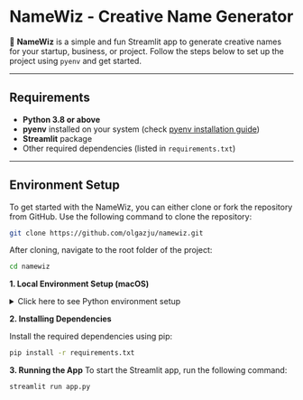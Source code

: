 # NameWiz - Creative Name Generator

🚀 **NameWiz** is a simple and fun Streamlit app to generate creative names for your startup, business, or project. Follow the steps below to set up the project using `pyenv` and get started.

---

## Requirements

- **Python 3.8 or above**
- **pyenv** installed on your system (check [pyenv installation guide](https://github.com/pyenv/pyenv#installation))
- **Streamlit** package
- Other required dependencies (listed in `requirements.txt`)

---

## Environment Setup

To get started with the NameWiz, you can either clone or fork the repository from GitHub. Use the following command to clone the repository:

```bash
git clone https://github.com/olgazju/namewiz.git
```

After cloning, navigate to the root folder of the project:

```bash
cd namewiz
```

**1. Local Environment Setup (macOS)**

<details>
  <summary>Click here to see Python environment setup</summary>

  #### Install `pyenv` and `pyenv-virtualenv`
  
  Make sure you have Homebrew installed, then run the following commands to install `pyenv` and `pyenv-virtualenv`:
  
  ```bash
  brew install pyenv
  brew install pyenv-virtualenv
  ```
  
  #### Install Python
  
  Use `pyenv` to install the desired version of Python. In this project, we are using Python 3.12.0:
  
  ```bash
  pyenv install 3.12.0
  ```
  
  #### Create a Virtual Environment
  
  Create a virtual environment named `namewiz` using `pyenv-virtualenv`:
  
  ```bash
  pyenv virtualenv 3.12.0 namewiz
  ```
  
  #### Connect the Virtual Environment to the Project Directory
  
  Set the local Python version to the virtual environment you just created:
  
  ```bash
  pyenv local namewiz
  ```
</details>

**2. Installing Dependencies**

Install the required dependencies using pip:

  ```bash
  pip install -r requirements.txt
  ```

**3. Running the App**
To start the Streamlit app, run the following command:

  ```bash
  streamlit run app.py
  ```

